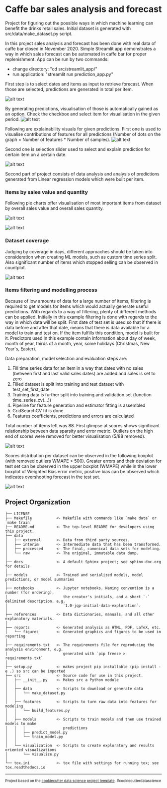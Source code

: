 # Caffe bar sales analysis and forecast


Project for figuring out the possible ways in which machine learning can benefit the drinks retail sales.
Initial dataset is generated with src/data/make_dataset.py script.


In this project sales analysis and forecast has been done with real data of caffe bar closed in November 2020.
Simple Streamlit app demonstrates a way in which sales forecast can be automated in caffe bar for proper replenishment.
App can be run by two commands: 
- change directory: "cd src/streamlit_app/"
- run application: "streamlit run prediction_app.py"

First step is to select dates and items as input to retrieve forecast.
When those are selected, predictions are generated in total per item.

![alt text](images/select_dates_and_items.PNG)

By generating predictions, visualisation of those is automatically gained as an option.
Check the checkbox and select item for visualisation in the given period.
![alt text](images/visual_preds.PNG)

Following are explainability visuals for given predictions.
First one is used to visualise contributions of features for all predictions 
(Number of dots on the graph = Number of features * Number of samples).
![alt text](images/explain_preds.PNG)

Second one is selection slider used to select and explain prediction for certain item on a certain date.

![alt text](images/explain_preds_daily.PNG)


Second part of project consists of data analysis and analysis of 
predictions generated from Linear regression models which were built per item.

### Items by sales value and quantity

Following pie charts offer visualisation of most important items from dataset by overall sales value and
overall sales quantity.

![alt text](images/pie_chart_1.PNG)

![alt text](images/pie_chart_2.PNG)


### Dataset coverage

Judging by coverage in days, different approaches should be taken into consideration when creating ML models,
such as custom time series split. Also significant number of items which stopped selling can be observed in countplot.

![alt text](images/days_coverage.png)

### Items filtering and modelling process

Because of low amounts of data for a large number of items, filtering is required to get models for items 
which would actually generate useful predictions. With regards to a way of filtering, plenty of different methods can be applied.
Initially in this example filtering is done with regards to the way in which data will be split.
First date of test set is used so that if there is data before and after that date, means that there is data available for a model to train and test on.
If the item fulfills this condition, model is built for it. 
Predictors used in this example contain information about day of week, month of year, thirds of a month, year, some holidays (Christmas, New Year's, Easter). 

Data preparation, model selection and evaluation steps are:
1. Fill time series data for an item in a way that dates with no sales (between first and last valid sales dates) are added and sales is set to zero
2. Filled dataset is split into training and test dataset with test_set_first_date
3. Training data is further split into training and validation set (function time_series_cv(...))
3. Pipeline for feature generation and estimator fitting is assembled
4. GridSearchCV fit is done
5. Features coefficients, predictions and errors are calculated

Total number of items left was 88.
First glimpse at scores shows significant relationship between data sparsity and error metric. 
Outliers on the high end of scores were removed for better visualisation (5/88 removed).

![alt text](images/sparsity_and_wmape.PNG)

Scores distribution per dataset can be observed in the following boxplot (with removed outliers WMAPE < 500).
Greater errors and their deviation for test set can be observed in the upper boxplot (WMAPE) while in the lower boxplot of Weighted Bias error metric, 
positive bias can be observed which indicates overshooting forecast in the test set.

![alt text](images/datasets_wmape_wbias.PNG)


Project Organization
------------

    ├── LICENSE
    ├── Makefile           <- Makefile with commands like `make data` or `make train`
    ├── README.md          <- The top-level README for developers using this project.
    ├── data
    │   ├── external       <- Data from third party sources.
    │   ├── interim        <- Intermediate data that has been transformed.
    │   ├── processed      <- The final, canonical data sets for modeling.
    │   └── raw            <- The original, immutable data dump.
    │
    ├── docs               <- A default Sphinx project; see sphinx-doc.org for details
    │
    ├── models             <- Trained and serialized models, model predictions, or model summaries
    │
    ├── notebooks          <- Jupyter notebooks. Naming convention is a number (for ordering),
    │                         the creator's initials, and a short `-` delimited description, e.g.
    │                         `1.0-jqp-initial-data-exploration`.
    │
    ├── references         <- Data dictionaries, manuals, and all other explanatory materials.
    │
    ├── reports            <- Generated analysis as HTML, PDF, LaTeX, etc.
    │   └── figures        <- Generated graphics and figures to be used in reporting
    │
    ├── requirements.txt   <- The requirements file for reproducing the analysis environment, e.g.
    │                         generated with `pip freeze > requirements.txt`
    │
    ├── setup.py           <- makes project pip installable (pip install -e .) so src can be imported
    ├── src                <- Source code for use in this project.
    │   ├── __init__.py    <- Makes src a Python module
    │   │
    │   ├── data           <- Scripts to download or generate data
    │   │   └── make_dataset.py
    │   │
    │   ├── features       <- Scripts to turn raw data into features for modeling
    │   │   └── build_features.py
    │   │
    │   ├── models         <- Scripts to train models and then use trained models to make
    │   │   │                 predictions
    │   │   ├── predict_model.py
    │   │   └── train_model.py
    │   │
    │   └── visualization  <- Scripts to create exploratory and results oriented visualizations
    │       └── visualize.py
    │
    └── tox.ini            <- tox file with settings for running tox; see tox.readthedocs.io


--------

<p><small>Project based on the <a target="_blank" href="https://drivendata.github.io/cookiecutter-data-science/">cookiecutter data science project template</a>. #cookiecutterdatascience</small></p>
